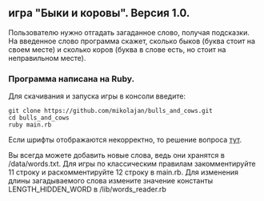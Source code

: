 ## игра "Быки и коровы". Версия 1.0.

Пользователю нужно отгадать загаданное слово, получая подсказки. На введенное слово программа скажет, сколько быков (буква стоит на своем месте) и сколько коров (буква в слове есть, но стоит на неправильном месте). 

### Программа написана на Ruby.
  
Для скачивания и запуска игры в консоли введите:

    git clone https://github.com/mikolajan/bulls_and_cows.git
    cd bulls_and_cows
    ruby main.rb

Если шрифты отображаются некорректно, то решение вопроса [тут](http://ruby.qkspace.com/windows-problema-s-kodirovkoy-russkimi-bukvami).

Вы всегда можете добавить новые слова, ведь они хранятся в /data/words.txt. 
Для игры по классическим правилам закомментируйте 11 строку и раскомментируйте 12 строку в main.rb. Для изменения длины загадываемого слова измените значение константы LENGTH_HIDDEN_WORD в /lib/words_reader.rb
